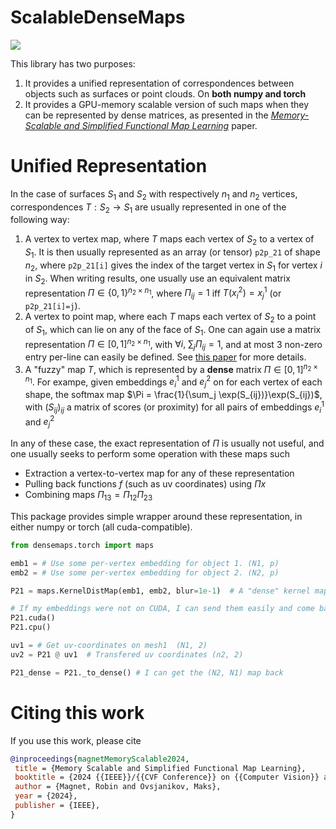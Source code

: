 # ScalableDenseMaps

[![](https://github.com/RobinMagnet/ScalableDenseMaps/actions/workflows/documentation.yml/badge.svg)](https://robinmagnet.github.io/ScalableDenseMaps/)


This library has two purposes:
 1. It provides a unified representation of correspondences between objects such as surfaces or point clouds. On **both numpy and torch**
 2. It provides a GPU-memory scalable version of such maps when they can be represented by dense matrices, as presented in the [*Memory-Scalable and Simplified Functional Map Learning*](https://arxiv.org/abs/2404.00330) paper.


# Unified Representation

In the case of surfaces $S_1$ and $S_2$ with respectively $n_1$ and $n_2$ vertices, correspondences $T:S_2\to S_1$ are usually represented in one of the following way:
 1. A vertex to vertex map, where $T$ maps each vertex of $S_2$ to a vertex of $S_1$. It is then usually represented as an array (or tensor) `p2p_21` of shape $n_2$, where `p2p_21[i]` gives the index of the target vertex in $S_1$ for vertex $i$ in $S_2$. When writing results, one usually use an equivalent matrix representation $\Pi\in\{0,1\}^{n_2\times n_1}$, where $\Pi_{ij}=1$ iff $T(x_i^2) = x_j^1$ (or `p2p_21[i]=j`).
2. A vertex to point map, where each $T$ maps each vertex of $S_2$ to a point of $S_1$, which can lie on any of the face of $S_1$. One can again use a matrix representation $\Pi\in[0,1]^{n_2\times n_1}$, with $\forall i,\ \sum_j \Pi_{ij} = 1$, and at most $3$ non-zero entry per-line can easily be defined. See [this paper](https://onlinelibrary.wiley.com/doi/full/10.1111/cgf.13254) for more details.
3. A "fuzzy" map $T$, which is represented by a **dense** matrix $\Pi \in[0,1]^{n_2\times n_1}$. For exampe, given embeddings $e_i^1$ and $e_j^2$ on for each vertex of each shape, the softmax map $\Pi = \frac{1}{\sum_j \exp(S_{ij})}\exp(S_{ij})$, with $(S_{ij})_{ij}$ a matrix of scores (or proximity) for all pairs of embeddings $e_i^1$ and $e_j^2$

In any of these case, the exact representation of $\Pi$ is usually not useful, and one usually seeks to perform some operation with these maps such
- Extraction a vertex-to-vertex map for any of these representation
- Pulling back functions $f$ (such as uv coordinates) using $\Pi x$
- Combining maps $\Pi_{13}=\Pi_{12} \Pi_{23}$


This package provides simple wrapper around these representation, in either numpy or torch (all cuda-compatible).

```python
from densemaps.torch import maps

emb1 = # Use some per-vertex embedding for object 1. (N1, p)
emb2 = # Use some per-vertex embedding for object 2. (N2, p)

P21 = maps.KernelDistMap(emb1, emb2, blur=1e-1)  # A "dense" kernel map, not used in memory

# If my embeddings were not on CUDA, I can send them easily and come back to cpu
P21.cuda()
P21.cpu()

uv1 = # Get uv-coordinates on mesh1  (N1, 2)
uv2 = P21 @ uv1  # Transfered uv coordinates (n2, 2)

P21_dense = P21._to_dense() # I can get the (N2, N1) map back
```

 # Citing this work

 If you use this work, please cite

 ```bibtex
@inproceedings{magnetMemoryScalable2024,
  title = {Memory Scalable and Simplified Functional Map Learning},
  booktitle = {2024 {{IEEE}}/{{CVF Conference}} on {{Computer Vision}} and {{Pattern Recognition}} ({{CVPR}})},
  author = {Magnet, Robin and Ovsjanikov, Maks},
  year = {2024},
  publisher = {IEEE},
}
```